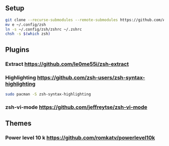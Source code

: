 ## Setup
``` sh
git clone --recurse-submodules --remote-submodules https://github.com/Alatra/e
mv e ~/.config/zsh
ln -s ~/.config/zsh/zshrc ~/.zshrc
chsh -s $(which zsh)
```

## Plugins
### Extract https://github.com/le0me55i/zsh-extract

### Highlighting https://github.com/zsh-users/zsh-syntax-highlighting
``` sh
sudo pacman -S zsh-syntax-highlighting
```

### zsh-vi-mode https://github.com/jeffreytse/zsh-vi-mode

## Themes
### Power level 10 k https://github.com/romkatv/powerlevel10k
